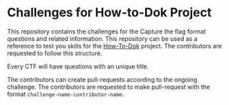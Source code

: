 # Challenges for How-to-Dok Project

This repository contains the challenges for the Capture the flag format questions and related information. This repository can be used as a reference to test you skills for the [How-To-Dok](https://github.com/dokc/how-to-dok/)
project. The contributors are requested to follow this structure.

Every CTF will have questions with an unique title.

The contributors can create pull-requests according to the ongoing challenge. The contributors are requested to make pull-request with the format `challenge-name-contributor-name`.
